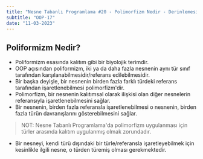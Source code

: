 ```yaml
---
title: "Nesne Tabanlı Programlama #20 - Polimorfizm Nedir - Derinlemesine İnceleme - 1. Bölüm"
subtitle: "OOP-17"
date: "11-03-2023"
---
```


## Poliformizm Nedir?

- Poliformizm esasında kalıtım gibi bir biyolojik terimdir.
- OOP açısından poliformizm, iki ya da daha fazla nesnenin aynı tür sınıf tarafından karşılanabilmesidir/referans edilebilmesidir.
- Bir başka deyişle, bir nesnenin birden fazla farklı türdeki referans tarafından işaretlenebilmesi polimorfizm'dir.
- Polimorfizm, bir nesnenin kalıtımsal olarak ilişkisi olan diğer nesnelerin referansıyla işaretlenebilmesini sağlar.
- Bir nesnenin, birden fazla referansla işaretlenebilmesi o nesnenin, birden fazla türün davranışlarını gösterebilmesini sağlar.

> NOT: Nesne Tabanlı Programlama'da polimorfizm uygulanması için türler arasında kalıtım uygulanmış olmak zorundadır.

- Bir nesneyi, kendi türü dışındaki bir türle/referansla işaretleyebilmek için kesinlikle ilgili nesne, o türden türemiş olması gerekmektedir.
